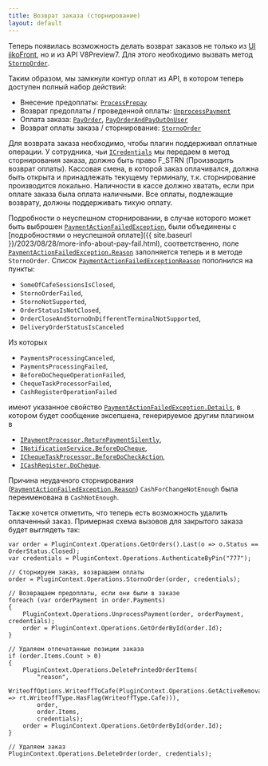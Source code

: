 ```yaml
---
title: Возврат заказа (сторнирование)
layout: default
---
```


Теперь появилась возможность делать возврат заказов не только из [UI iikoFront](https://ru.iiko.help/articles/#!iikofront-8-6/topic-78/a/h2__1472503195),
но и из API V8Preview7. Для этого необходимо вызвать метод [`StornoOrder`](https://iiko.github.io/front.api.sdk/v8/html/M_Resto_Front_Api_IOperationService_StornoOrder.htm).

Таким образом, мы замкнули контур оплат из API, в котором теперь доступен полный набор действий:

- Внесение предоплаты: [`ProcessPrepay`](https://iiko.github.io/front.api.sdk/v8/html/M_Resto_Front_Api_IOperationService_ProcessPrepay.htm)
- Возврат предоплаты / проведенной оплаты: [`UnprocessPayment`](https://iiko.github.io/front.api.sdk/v8/html/M_Resto_Front_Api_IOperationService_UnprocessPayment.htm)
- Оплата заказа: [`PayOrder`](https://iiko.github.io/front.api.sdk/v8/html/M_Resto_Front_Api_IOperationService_PayOrder.htm), [`PayOrderAndPayOutOnUser`](https://iiko.github.io/front.api.sdk/v8/html/M_Resto_Front_Api_IOperationService_PayOrderAndPayOutOnUser.htm)
- Возврат оплаты заказа / сторнирование: [`StornoOrder`](https://iiko.github.io/front.api.sdk/v8/html/M_Resto_Front_Api_IOperationService_StornoOrder.htm)

Для возврата заказа необходимо, чтобы плагин поддерживал оплатные операции.
У сотрудника, чьи
[`ICredentials`](https://iiko.github.io/front.api.sdk/v8/html/T_Resto_Front_Api_Data_Security_ICredentials.htm)
мы передаем в метод сторнирования заказа, должно быть право F_STRN (Производить возврат оплаты).
Кассовая смена, в которой заказ оплачивался, должна быть открыта и принадлежать текущему терминалу, т.к. сторнирование производится локально.
Наличности в кассе должно хватать, если при оплате заказа была оплата наличными.
Все оплаты, подлежащие возврату, должны поддерживать тихую оплату.

Подробности о неуспешном сторнировании, в случае которого может быть выброшен [`PaymentActionFailedException`](https://iiko.github.io/front.api.sdk/v8/html/T_Resto_Front_Api_Exceptions_PaymentActionFailedException.htm),
были объединены с [подробностями о неуспешной оплате]({{ site.baseurl }}/2023/08/28/more-info-about-pay-fail.html),
соответственно, поле [`PaymentActionFailedException.Reason`](https://iiko.github.io/front.api.sdk/v8/html/P_Resto_Front_Api_Exceptions_PaymentActionFailedException_Reason.htm)
заполняется теперь и в методе `StornoOrder`.
Список [`PaymentActionFailedExceptionReason`](https://iiko.github.io/front.api.sdk/v8/html/T_Resto_Front_Api_Exceptions_PaymentActionFailedExceptionReason.htm)
пополнился на пункты:

- `SomeOfCafeSessionsIsClosed`,
- `StornoOrderFailed`,
- `StornoNotSupported`,
- `OrderStatusIsNotClosed`,
- `OrderCloseAndStornoOnDifferentTerminalNotSupported`,
- `DeliveryOrderStatusIsCanceled`

Из которых

- `PaymentsProcessingCanceled`,
- `PaymentsProcessingFailed`,
- `BeforeDoChequeOperationFailed`,
- `ChequeTaskProcessorFailed`,
- `CashRegisterOperationFailed`

имеют указанное свойство [`PaymentActionFailedException.Details`](https://iiko.github.io/front.api.sdk/v8/html/P_Resto_Front_Api_Exceptions_PaymentActionFailedException_Details.htm),
в котором будет сообщение эксепшена, генерируемое другим плагином в

- [`IPaymentProcessor.ReturnPaymentSilently`](https://iiko.github.io/front.api.sdk/v8/html/M_Resto_Front_Api_IPaymentProcessor_ReturnPaymentSilently.htm),
- [`INotificationService.BeforeDoCheque`](https://iiko.github.io/front.api.sdk/v8/html/P_Resto_Front_Api_INotificationService_BeforeDoCheque.htm),
- [`IChequeTaskProcessor.BeforeDoCheckAction`](https://iiko.github.io/front.api.sdk/v8/html/M_Resto_Front_Api_Devices_IChequeTaskProcessor_BeforeDoCheckAction.htm),
- [`ICashRegister.DoCheque`](https://iiko.github.io/front.api.sdk/v8/html/M_Resto_Front_Api_Devices_ICashRegister_DoCheque.htm).

Причина неудачного сторнирования ([`PaymentActionFailedException.Reason`](https://iiko.github.io/front.api.sdk/v8/html/P_Resto_Front_Api_Exceptions_PaymentActionFailedException_Reason.htm))
`CashForChangeNotEnough` была переименована в `CashNotEnough`.

Также хочется отметить, что теперь есть возможность удалить оплаченный заказ. Примерная схема вызовов для закрытого заказа будет выглядеть так:

```
var order = PluginContext.Operations.GetOrders().Last(o => o.Status == OrderStatus.Closed);
var credentials = PluginContext.Operations.AuthenticateByPin("777");

// Сторнируем заказ, возвращаем оплаты
order = PluginContext.Operations.StornoOrder(order, credentials);

// Возвращаем предоплаты, если они были в заказе
foreach (var orderPayment in order.Payments)
{
    PluginContext.Operations.UnprocessPayment(order, orderPayment, credentials);
    order = PluginContext.Operations.GetOrderById(order.Id);
}

// Удаляем отпечатанные позиции заказа
if (order.Items.Count > 0)
{
    PluginContext.Operations.DeletePrintedOrderItems(
        "reason",
        WriteoffOptions.WriteoffToCafe(PluginContext.Operations.GetActiveRemovalTypes().First(rt => rt.WriteoffType.HasFlag(WriteoffType.Cafe))),
        order,
        order.Items,
        credentials);
    order = PluginContext.Operations.GetOrderById(order.Id);
}

// Удаляем заказ
PluginContext.Operations.DeleteOrder(order, credentials);
```